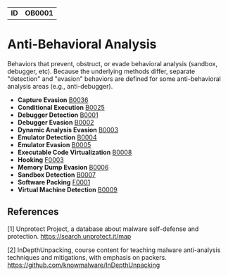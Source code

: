 |||
|---|---|
|**ID**|**OB0001**|


# Anti-Behavioral Analysis
Behaviors that prevent, obstruct, or evade behavioral analysis (sandbox, debugger, etc). Because the underlying methods differ, separate "detection" and "evasion" behaviors are defined for some anti-behavioral analysis areas (e.g., anti-debugger). 

* **Capture Evasion** [B0036](../anti-behavioral-analysis/evade-capture.md)
* **Conditional Execution** [B0025](../execution/conditional-execute.md)
* **Debugger Detection** [B0001](../anti-behavioral-analysis/detect-debugger.md)
* **Debugger Evasion** [B0002](../anti-behavioral-analysis/evade-debugger.md)
* **Dynamic Analysis Evasion** [B0003](../anti-behavioral-analysis/evade-dynamic-analysis.md)
* **Emulator Detection** [B0004](../anti-behavioral-analysis/detect-emulator.md)
* **Emulator Evasion** [B0005](../anti-behavioral-analysis/evade-emulator.md)
* **Executable Code Virtualization** [B0008](../anti-static-analysis/exe-code-virtualize.md)
* **Hooking** [F0003](../credential-access/hooking.md)
* **Memory Dump Evasion** [B0006](../anti-behavioral-analysis/evade-memory-dump.md)
* **Sandbox Detection** [B0007](../anti-behavioral-analysis/detect-sandbox.md)
* **Software Packing** [F0001](../anti-static-analysis/software-packing.md)
* **Virtual Machine Detection** [B0009](../anti-behavioral-analysis/detect-vm.md)

References
----------
<a name="1">[1]</a> Unprotect Project, a database about malware self-defense and protection. https://search.unprotect.it/map

<a name="2">[2]</a> InDepthUnpacking, course content for teaching malware anti-analysis techniques and mitigations, with emphasis on packers. https://github.com/knowmalware/InDepthUnpacking
